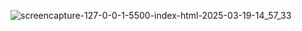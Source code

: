 ![screencapture-127-0-0-1-5500-index-html-2025-03-19-14_57_33](https://github.com/user-attachments/assets/2be5ffed-c558-4f89-a5f3-37acadc0c5f4)
